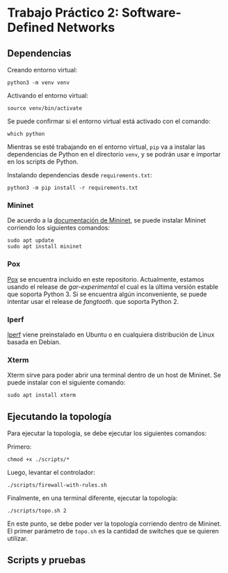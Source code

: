 # Trabajo Práctico 2: Software-Defined Networks

## Dependencias

Creando entorno virtual:

    python3 -m venv venv

Activando el entorno virtual:

    source venv/bin/activate

Se puede confirmar si el entorno virtual está activado con el comando:

    which python

Mientras se esté trabajando en el entorno virtual, `pip` va a instalar las dependencias de Python en el directorio `venv`,
y se podrán usar e importar en los scripts de Python.

Instalando dependencias desde `requirements.txt`:

    python3 -m pip install -r requirements.txt


### Mininet

De acuerdo a la [documentación de Mininet](http://mininet.org/download/), se puede instalar Mininet corriendo los siguientes comandos:

    sudo apt update
    sudo apt install mininet

### Pox

[Pox](https://github.com/noxrepo/pox) se encuentra incluido en este repositorio. Actualmente, estamos usando el release de  _gar-experimental_
el cual es la última versión estable que soporta Python 3. Si se encuentra algún inconveniente, se puede intentar usar el release de _fangtooth_.
que soporta Python 2.

### Iperf

[Iperf](https://iperf.fr/) viene preinstalado en Ubuntu o en cualquiera distribución de Linux basada en Debian.

### Xterm

Xterm sirve para poder abrir una terminal dentro de un host de Mininet. Se puede instalar con el siguiente comando:

    sudo apt install xterm


## Ejecutando la topología

Para ejecutar la topología, se debe ejecutar los siguientes comandos:

Primero:

    chmod +x ./scripts/*

Luego, levantar el controlador:

    ./scripts/firewall-with-rules.sh

Finalmente, en una terminal diferente, ejecutar la topología:

    ./scripts/topo.sh 2

En este punto, se debe poder ver la topología corriendo dentro de Mininet. El primer parámetro de 
`topo.sh` es la cantidad de switches que se quieren utilizar.

## Scripts y pruebas

